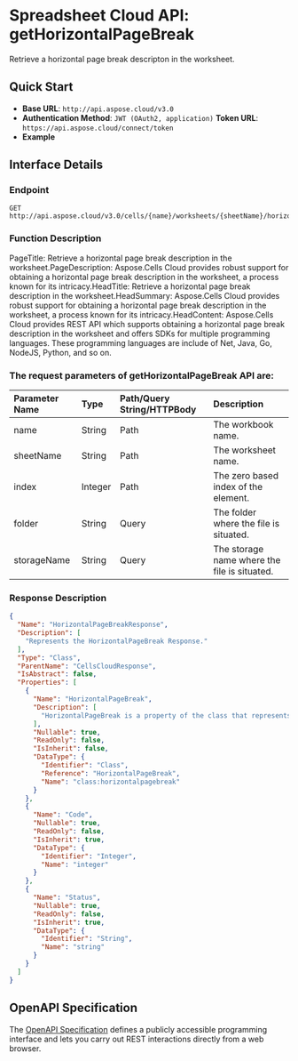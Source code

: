 # **Spreadsheet Cloud API: getHorizontalPageBreak**

Retrieve a horizontal page break descripton in the worksheet. 


## **Quick Start**

- **Base URL**: `http://api.aspose.cloud/v3.0`
- **Authentication Method**: `JWT (OAuth2, application)`  **Token URL**: `https://api.aspose.cloud/connect/token`
- **Example** 

## **Interface Details**

### **Endpoint** 

```
GET http://api.aspose.cloud/v3.0/cells/{name}/worksheets/{sheetName}/horizontalpagebreaks/{index}
```
### **Function Description**
PageTitle: Retrieve a horizontal page break description in the worksheet.PageDescription: Aspose.Cells Cloud provides robust support for obtaining a horizontal page break description in the worksheet, a process known for its intricacy.HeadTitle: Retrieve a horizontal page break description in the worksheet.HeadSummary: Aspose.Cells Cloud provides robust support for obtaining a horizontal page break description in the worksheet, a process known for its intricacy.HeadContent: Aspose.Cells Cloud provides REST API which supports obtaining a horizontal page break description in the worksheet and offers SDKs for multiple programming languages. These programming languages are include of Net, Java, Go, NodeJS, Python, and so on.

### The request parameters of **getHorizontalPageBreak** API are: 

| Parameter Name | Type | Path/Query String/HTTPBody | Description | 
| :- | :- | :- |:- | 
|name|String|Path|The workbook name.|
|sheetName|String|Path|The worksheet name.|
|index|Integer|Path|The zero based index of the element.|
|folder|String|Query|The folder where the file is situated.|
|storageName|String|Query|The storage name where the file is situated.|

### **Response Description**
```json
{
  "Name": "HorizontalPageBreakResponse",
  "Description": [
    "Represents the HorizontalPageBreak Response."
  ],
  "Type": "Class",
  "ParentName": "CellsCloudResponse",
  "IsAbstract": false,
  "Properties": [
    {
      "Name": "HorizontalPageBreak",
      "Description": [
        "HorizontalPageBreak is a property of the class that represents a horizontal page break."
      ],
      "Nullable": true,
      "ReadOnly": false,
      "IsInherit": false,
      "DataType": {
        "Identifier": "Class",
        "Reference": "HorizontalPageBreak",
        "Name": "class:horizontalpagebreak"
      }
    },
    {
      "Name": "Code",
      "Nullable": true,
      "ReadOnly": false,
      "IsInherit": true,
      "DataType": {
        "Identifier": "Integer",
        "Name": "integer"
      }
    },
    {
      "Name": "Status",
      "Nullable": true,
      "ReadOnly": false,
      "IsInherit": true,
      "DataType": {
        "Identifier": "String",
        "Name": "string"
      }
    }
  ]
}
```


## OpenAPI Specification

The [OpenAPI Specification](https://reference.aspose.cloud/cells/#/PageBreaksController/GetHorizontalPageBreak) defines a publicly accessible programming interface and lets you carry out REST interactions directly from a web browser.


